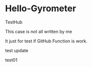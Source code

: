 
# Hello-Gyrometer
TestHub

This case is not all written by me

It just for test if GitHub Function is work.

test update

test01